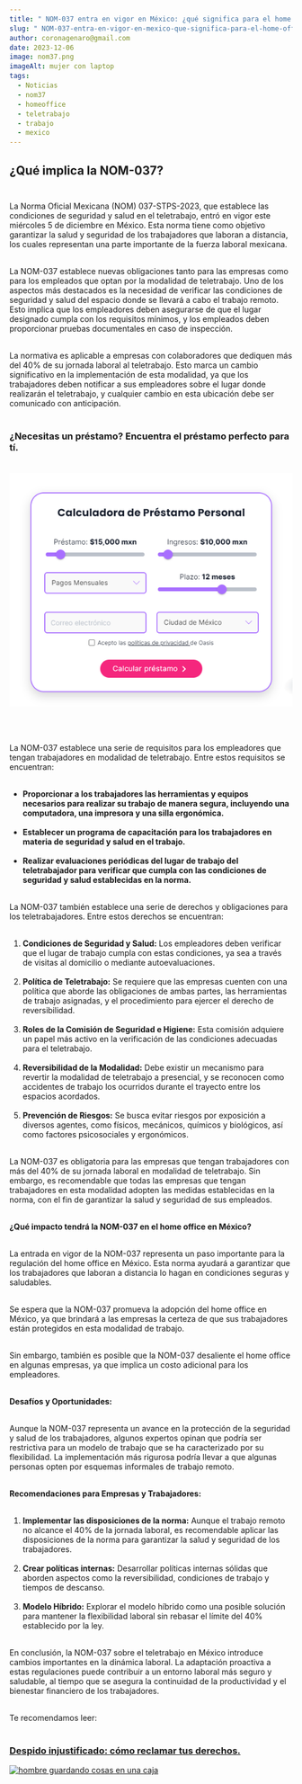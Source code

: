 ```yaml
---
title: " NOM-037 entra en vigor en México: ¿qué significa para el home office?"
slug: " NOM-037-entra-en-vigor-en-mexico-que-significa-para-el-home-office"
author: coronagenaro@gmail.com
date: 2023-12-06
image: nom37.png
imageAlt: mujer con laptop
tags:
  - Noticias
  - nom37
  - homeoffice
  - teletrabajo
  - trabajo
  - mexico
---
```

## **¿Qué implica la NOM-037?**<br/><br/>

La Norma Oficial Mexicana (NOM) 037-STPS-2023, que establece las condiciones de seguridad y salud en el teletrabajo, entró en vigor este miércoles 5 de diciembre en México. Esta norma tiene como objetivo garantizar la salud y seguridad de los trabajadores que laboran a distancia, los cuales representan una parte importante de la fuerza laboral mexicana.<br/><br/>

La NOM-037 establece nuevas obligaciones tanto para las empresas como para los empleados que optan por la modalidad de teletrabajo. Uno de los aspectos más destacados es la necesidad de verificar las condiciones de seguridad y salud del espacio donde se llevará a cabo el trabajo remoto. Esto implica que los empleadores deben asegurarse de que el lugar designado cumpla con los requisitos mínimos, y los empleados deben proporcionar pruebas documentales en caso de inspección.<br/><br/>

La normativa es aplicable a empresas con colaboradores que dediquen más del 40% de su jornada laboral al teletrabajo. Esto marca un cambio significativo en la implementación de esta modalidad, ya que los trabajadores deben notificar a sus empleadores sobre el lugar donde realizarán el teletrabajo, y cualquier cambio en esta ubicación debe ser comunicado con anticipación.<br/><br/>

<!--StartFragment-->

### **¿﻿Necesitas un préstamo? Encuentra el préstamo perfecto para tí.**<br/><br/>

[![calculadora de prestamos](calculadora-oasis.png "Calculadora de préstamos de Oasis Financiero")](https://oasisfinanciero.com/compara/prestamos-personales)

<br/><br/>

La NOM-037 establece una serie de requisitos para los empleadores que tengan trabajadores en modalidad de teletrabajo. Entre estos requisitos se encuentran:<br/><br/>

* **Proporcionar a los trabajadores las herramientas y equipos necesarios para realizar su trabajo de manera segura, incluyendo una computadora, una impresora y una silla ergonómica.**<br/><br/>
* **Establecer un programa de capacitación para los trabajadores en materia de seguridad y salud en el trabajo.**<br/><br/>
* **Realizar evaluaciones periódicas del lugar de trabajo del teletrabajador para verificar que cumpla con las condiciones de seguridad y salud establecidas en la norma.**<br/><br/>

La NOM-037 también establece una serie de derechos y obligaciones para los teletrabajadores. Entre estos derechos se encuentran:<br/><br/>

1. **Condiciones de Seguridad y Salud:** Los empleadores deben verificar que el lugar de trabajo cumpla con estas condiciones, ya sea a través de visitas al domicilio o mediante autoevaluaciones.<br/><br/>
2. **Política de Teletrabajo:** Se requiere que las empresas cuenten con una política que aborde las obligaciones de ambas partes, las herramientas de trabajo asignadas, y el procedimiento para ejercer el derecho de reversibilidad.<br/><br/>
3. **Roles de la Comisión de Seguridad e Higiene:** Esta comisión adquiere un papel más activo en la verificación de las condiciones adecuadas para el teletrabajo.<br/><br/>
4. **Reversibilidad de la Modalidad:** Debe existir un mecanismo para revertir la modalidad de teletrabajo a presencial, y se reconocen como accidentes de trabajo los ocurridos durante el trayecto entre los espacios acordados.<br/><br/>
5. **Prevención de Riesgos:** Se busca evitar riesgos por exposición a diversos agentes, como físicos, mecánicos, químicos y biológicos, así como factores psicosociales y ergonómicos.<br/><br/>

La NOM-037 es obligatoria para las empresas que tengan trabajadores con más del 40% de su jornada laboral en modalidad de teletrabajo. Sin embargo, es recomendable que todas las empresas que tengan trabajadores en esta modalidad adopten las medidas establecidas en la norma, con el fin de garantizar la salud y seguridad de sus empleados.<br/><br/>

**¿Qué impacto tendrá la NOM-037 en el home office en México?**<br/><br/>

La entrada en vigor de la NOM-037 representa un paso importante para la regulación del home office en México. Esta norma ayudará a garantizar que los trabajadores que laboran a distancia lo hagan en condiciones seguras y saludables.<br/><br/>

Se espera que la NOM-037 promueva la adopción del home office en México, ya que brindará a las empresas la certeza de que sus trabajadores están protegidos en esta modalidad de trabajo.<br/><br/>

Sin embargo, también es posible que la NOM-037 desaliente el home office en algunas empresas, ya que implica un costo adicional para los empleadores.<br/><br/>

<!--StartFragment-->

**Desafíos y Oportunidades:**<br/><br/>

Aunque la NOM-037 representa un avance en la protección de la seguridad y salud de los trabajadores, algunos expertos opinan que podría ser restrictiva para un modelo de trabajo que se ha caracterizado por su flexibilidad. La implementación más rigurosa podría llevar a que algunas personas opten por esquemas informales de trabajo remoto.<br/><br/>

**Recomendaciones para Empresas y Trabajadores:**<br/><br/>

1. **Implementar las disposiciones de la norma:** Aunque el trabajo remoto no alcance el 40% de la jornada laboral, es recomendable aplicar las disposiciones de la norma para garantizar la salud y seguridad de los trabajadores.<br/><br/>
2. **Crear políticas internas:** Desarrollar políticas internas sólidas que aborden aspectos como la reversibilidad, condiciones de trabajo y tiempos de descanso.<br/><br/>
3. **Modelo Híbrido:** Explorar el modelo híbrido como una posible solución para mantener la flexibilidad laboral sin rebasar el límite del 40% establecido por la ley.<br/><br/>

En conclusión, la NOM-037 sobre el teletrabajo en México introduce cambios importantes en la dinámica laboral. La adaptación proactiva a estas regulaciones puede contribuir a un entorno laboral más seguro y saludable, al tiempo que se asegura la continuidad de la productividad y el bienestar financiero de los trabajadores.<br/><br/>

T﻿e recomendamos leer:<br/><br/>

### **[Despido injustificado: cómo reclamar tus derechos.](https://deploy-preview-345--oasisdev.netlify.app/blog/2023-11-28/despido-injustificado-como-reclama-tus-derechos-en-mexico/)**

[![hombre guardando cosas en una caja](despido-injustificado-cómo-reclamar-tus-derechos.-min.png "Despido injustificado: cómo reclamar tus derechos.")](https://oasisfinanciero.com/blog/2023-11-28/despido-injustificado-como-reclama-tus-derechos-en-mexico/)